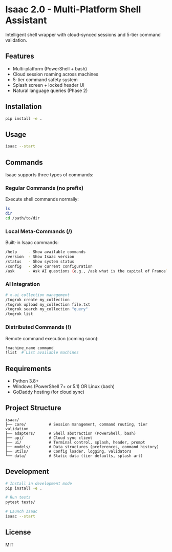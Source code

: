 # Isaac 2.0 - Multi-Platform Shell Assistant

Intelligent shell wrapper with cloud-synced sessions and 5-tier command validation.

## Features
- Multi-platform (PowerShell + bash)
- Cloud session roaming across machines
- 5-tier command safety system
- Splash screen + locked header UI
- Natural language queries (Phase 2)

## Installation

```bash
pip install -e .
```

## Usage

```bash
isaac --start
```

## Commands

Isaac supports three types of commands:

### Regular Commands (no prefix)
Execute shell commands normally:
```bash
ls
dir
cd /path/to/dir
```

### Local Meta-Commands (/)
Built-in Isaac commands:
```bash
/help     - Show available commands
/version  - Show Isaac version
/status   - Show system status
/config   - Show current configuration
/ask      - Ask AI questions (e.g., /ask what is the capital of France?)
```

### AI Integration
```bash
# x.ai collection management
/togrok create my_collection
/togrok upload my_collection file.txt
/togrok search my_collection "query"
/togrok list
```

### Distributed Commands (!)
Remote command execution (coming soon):
```bash
!machine_name command
!list  # List available machines
```

## Requirements
- Python 3.8+
- Windows (PowerShell 7+ or 5.1) OR Linux (bash)
- GoDaddy hosting (for cloud sync)

## Project Structure
```
isaac/
├── core/          # Session management, command routing, tier validation
├── adapters/      # Shell abstraction (PowerShell, bash)
├── api/           # Cloud sync client
├── ui/            # Terminal control, splash, header, prompt
├── models/        # Data structures (preferences, command history)
├── utils/         # Config loader, logging, validators
└── data/          # Static data (tier defaults, splash art)
```

## Development

```bash
# Install in development mode
pip install -e .

# Run tests
pytest tests/

# Launch Isaac
isaac --start
```

## License
MIT